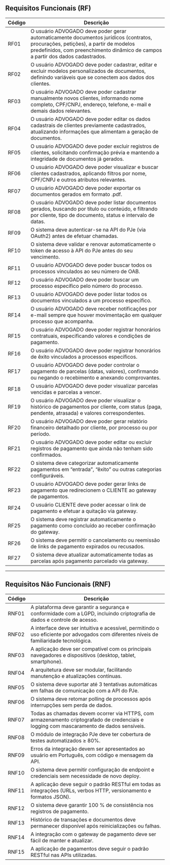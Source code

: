 

## Requisitos Funcionais (RF)

| Código | Descrição                                                                                                                                                                                                           |
| ------ | ------------------------------------------------------------------------------------------------------------------------------------------------------------------------------------------------------------------- |
| RF01   | O usuário ADVOGADO deve poder gerar automaticamente documentos jurídicos (contratos, procurações, petições), a partir de modelos predefinidos, com preenchimento dinâmico de campos a partir dos dados cadastrados. |
| RF02   | O usuário ADVOGADO deve poder cadastrar, editar e excluir modelos personalizados de documentos, definindo variáveis que se conectem aos dados dos clientes.                                                         |
| RF03   | O usuário ADVOGADO deve poder cadastrar manualmente novos clientes, informando nome completo, CPF/CNPJ, endereço, telefone, e-mail e demais dados relevantes.                                                       |
| RF04   | O usuário ADVOGADO deve poder editar os dados cadastrais de clientes previamente cadastrados, atualizando informações que alimentam a geração de documentos.                                                        |
| RF05   | O usuário ADVOGADO deve poder excluir registros de clientes, solicitando confirmação prévia e mantendo a integridade de documentos já gerados.                                                                      |
| RF06   | O usuário ADVOGADO deve poder visualizar e buscar clientes cadastrados, aplicando filtros por nome, CPF/CNPJ e outros atributos relevantes.                                                                         |
| RF07   | O usuário ADVOGADO deve poder exportar os documentos gerados em formato .pdf.                                                                                                                                       |
| RF08   | O usuário ADVOGADO deve poder listar documentos gerados, buscando por título ou conteúdo, e filtrando por cliente, tipo de documento, status e intervalo de datas.                                                  |
| RF09   | O sistema deve autenticar-se na API do PJe (via OAuth2) antes de efetuar chamadas.                                                                                                                                  |
| RF10   | O sistema deve validar e renovar automaticamente o token de acesso à API do PJe antes do seu vencimento.                                                                                                            |
| RF11   | O usuário ADVOGADO deve poder buscar todos os processos vinculados ao seu número de OAB.                                                                                                                            |
| RF12   | O usuário ADVOGADO deve poder buscar um processo específico pelo número do processo.                                                                                                                                |
| RF13   | O usuário ADVOGADO deve poder listar todos os documentos vinculados a um processo específico.                                                                                                                       |
| RF14   | O usuário ADVOGADO deve receber notificações por e-mail sempre que houver movimentação em qualquer processo que acompanha.                                                                                          |
| RF15   | O usuário ADVOGADO deve poder registrar honorários contratuais, especificando valores e condições de pagamento.                                                                                                     |
| RF16   | O usuário ADVOGADO deve poder registrar honorários de êxito vinculados a processos específicos.                                                                                                                     |
| RF17   | O usuário ADVOGADO deve poder controlar o pagamento de parcelas (datas, valores), confirmando ou negando o recebimento e anexando comprovantes.                                                                     |
| RF18   | O usuário ADVOGADO deve poder visualizar parcelas vencidas e parcelas a vencer.                                                                                                                                     |
| RF19   | O usuário ADVOGADO deve poder visualizar o histórico de pagamentos por cliente, com status (paga, pendente, atrasada) e valores correspondentes.                                                                    |
| RF20   | O usuário ADVOGADO deve poder gerar relatório financeiro detalhado por cliente, por processo ou por período.                                                                                                        |
| RF21   | O usuário ADVOGADO deve poder editar ou excluir registros de pagamento que ainda não tenham sido confirmados.                                                                                                       |
| RF22   | O sistema deve categorizar automaticamente pagamentos em “entrada”, “êxito” ou outras categorias configuráveis.                                                                                                     |
| RF23   | O usuário ADVOGADO deve poder gerar links de pagamento que redirecionem o CLIENTE ao gateway de pagamentos.                                                                                                         |
| RF24   | O usuário CLIENTE deve poder acessar o link de pagamento e efetuar a quitação via gateway.                                                                                                                          |
| RF25   | O sistema deve registrar automaticamente o pagamento como concluído ao receber confirmação do gateway.                                                                                                              |
| RF26   | O sistema deve permitir o cancelamento ou reemissão de links de pagamento expirados ou recusados.                                                                                                                   |
| RF27   | O sistema deve atualizar automaticamente todas as parcelas após pagamento parcelado via gateway.                                                                                                                    |

---

## Requisitos Não Funcionais (RNF)

| Código | Descrição                                                                                                                                |
| ------ | ---------------------------------------------------------------------------------------------------------------------------------------- |
| RNF01  | A plataforma deve garantir a segurança e conformidade com a LGPD, incluindo criptografia de dados e controle de acesso.                  |
| RNF02  | A interface deve ser intuitiva e acessível, permitindo o uso eficiente por advogados com diferentes níveis de familiaridade tecnológica. |
| RNF03  | A aplicação deve ser compatível com os principais navegadores e dispositivos (desktop, tablet, smartphone).                              |
| RNF04  | A arquitetura deve ser modular, facilitando manutenção e atualizações contínuas.                                                         |
| RNF05  | O sistema deve suportar até 3 tentativas automáticas em falhas de comunicação com a API do PJe.                                          |
| RNF06  | O sistema deve retomar polling de processos após interrupções sem perda de dados.                                                        |
| RNF07  | Todas as chamadas devem ocorrer via HTTPS, com armazenamento criptografado de credenciais e logging com mascaramento de dados sensíveis. |
| RNF08  | O módulo de integração PJe deve ter cobertura de testes automatizados ≥ 80%.                                                             |
| RNF09  | Erros da integração devem ser apresentados ao usuário em Português, com código e mensagem da API.                                        |
| RNF10  | O sistema deve permitir configuração de endpoint e credenciais sem necessidade de novo deploy.                                           |
| RNF11  | A aplicação deve seguir o padrão RESTful em todas as integrações (URLs, verbos HTTP, versionamento e formatos JSON).                     |
| RNF12  | O sistema deve garantir 100 % de consistência nos registros de pagamento.                                                                |
| RNF13  | Histórico de transações e documentos deve permanecer disponível após reinicializações ou falhas.                                         |
| RNF14  | A integração com o gateway de pagamento deve ser fácil de manter e atualizar.                                                            |
| RNF15  | A aplicação de pagamentos deve seguir o padrão RESTful nas APIs utilizadas.                                                              |
